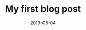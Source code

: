 ---
path: "/blog/my-first-post"
date: "2019-05-04"
title: "My first blog post"
featuredImage: pupperino.jpg
---